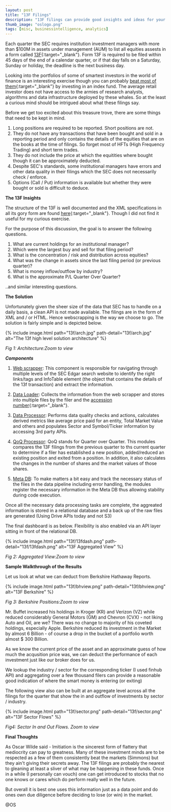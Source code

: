 ```yaml
---
layout: post
title: "13F Filings"
description: "13F filings can provide good insights and ideas for your investment portfolio. But they have their drawbacks - from the data quality of these submissions to what is contained in these filings.I cover the high level solution description of extracting the 13f filings, processing the data, adding value added metrics and performing analysis on it."
thumb_image: "oslogo.png"
tags: [misc, businessintelligence, analytics]
---
```


Each quarter the SEC requires institution investment managers with more than $100M in assets under management (AUM) to list all equities assests in a form called [13F](https://www.investor.gov/introduction-investing/investing-basics/glossary/form-13f-reports-filed-institutional-investment){:target="_blank"}. Form 13F is required to be filed within 45 days of the end of a calendar quarter, or if that day falls on a Saturday, Sunday or holiday, the deadline is the next business day.

Looking into the portfolios of some of smartest investors in the world of finance is an interesting exercise though you can probably [beat most of them](https://www.investopedia.com/articles/investing/030916/buffetts-bet-hedge-funds-year-eight-brka-brkb.asp){:target="_blank"} by investing in an index fund. The average retail investor does not have access to the armies of research analysts, algorithms and data infrastructure deployed by these whales. So at the least a curious mind should be intrigued about what these filings say.

Before we get too excited about this treasure trove, there are some things that need to be kept in mind. 

1. Long positions are required to be reported. Short positions are not.
2. They do not have any transactions that have been bought and sold in a reporting period and only contains the details of the equities that are on the books at the time of filings. So forget most of HFTs (High Frequency Trading) and short term trades.
3. They do not include the price at which the equitities where bought though it can be approximately deducted.
4. Despite SEC's standards, some institutional managers have errors and other data quality in their filings which the SEC does not necessarily check / enforce. 
5. Options (Call / Put) information is available but whether they were bought or sold is difficult to deduce. 

**The 13F Insights**

The structure of the 13F is well documented and the XML specifications in all its gory form are found [here](https://www.sec.gov/info/edgar/specifications/form13fxmltechspec.htm){:target="_blank"}. Though I did not find it useful for my curious exercise. 

For the purpose of this discussion, the goal is to answer the following questions. 

1. What are current holdings for an institutional manager? 
2. Which were the largest buy and sell for that filing period? 
3. What is the concentration / risk and distribution across equities? 
4. What was the change in assets since the last filing period (or previous quarter)?
5. What is money inflow/outflow by industry? 
6. What is the approximate P/L Quarter Over Quarter?

..and similar interesting questions. 

**The Solution**

Unfortunately given the sheer size of the data that SEC has to handle on a daily basis, a clean API is not made available. The filings are in the form of XML and / or HTML. Hence webscrapping is the way we choose to go. The solution is fairly simple and is  depicted below. 

{% include image.html path="13f/arch.jpg" path-detail="13f/arch.jpg" alt="The 13f high level solution architecture" %}

*Fig 1: Architecture:Zoom to view*

***Components***
1. <ins>Web scrapper</ins>: This component is responsible for navigating through multiple levels of the SEC Edgar search website to identify the right links/tags and InfoTable element (the object that contains the details of the 13f transaction) and extract the information.

2. <ins>Data Loader</ins>: Collects the information from the web scrapper and stores into multiple files by the filer and the [accession number](https://www.sec.gov/os/webmaster-faq#accession-number){:target="_blank"}.

3. <ins>Data Processor</ins>: Performs data quality checks and actions, calculates derived metrics like average price paid for an entity, Total Market Value and others and populates Sector and Symbol/Ticker information by accessing 3rd party APIs. 

4. <ins>QoQ Processor</ins>: QoQ stands for Quarter over Quarter. This modules compares the 13F filings from the previous quarter to ths current quarter to determine if a filer has established a new position, added/reduced an existing position and exited from a position. In addition, it also calculates the changes in the number of shares and the market values of those shares. 

5. <ins>Meta DB</ins>: To make matters a bit easy and track the necessary status of the files in the data pipeline including error handling, the modules register the necessary information in the Meta DB thus allowing stability during code execution.

Once all the necessary data processing tasks are complete, the aggreated information is stored in a relational database and a back up of the raw files are generated (Using Drive APIs today and not S3)

The final dashboard is as below. Flexibility is also enabled via an API layer sitting in front of the relational DB.

{% include image.html path="13f/13fdash.png" path-detail="13f/13fdash.png" alt="13F Aggregated View" %}

*Fig 2: Aggregated View:Zoom to view*


**Sample Walkthrough of the Results**

Let us look at what we can deduct from Berkshire Hathaway Reports. 

{% include image.html path="13f/bhview.png" path-detail="13f/bhview.png" alt="13F Berkshire" %}

*Fig 3: Berkshire Positions:Zoom to view*

Mr. Buffet increased his holdings in Kroger (KR) and Verizon (VZ) while reduced considerably General Motors (GM) and Chevron (CVX) - not liking Auto and Oil, are we? There was no change to majority of his coveted holdings, especially Apple. Berkshire reduced its investment in the Market by almost 6 Billion - of course a drop in the bucket of a portfolio worth almost $ 300 Billion.  

As we know the current price of the asset and an approximate guess of how much the acqusition price was, we can deduct the performance of each investment just like our broker does for us. 

We lookup the industry / sector for the corresponding ticker (I used finhub API) and aggregating over a few thousand filers can provide a reasonable good indication of where the smart money is entering (or exiting)

The following view also can be built at an aggregate level across all the filings for the quarter that show the in and outflow of investments by sector / industry. 

{% include image.html path="13f/sector.png" path-detail="13f/sector.png" alt="13F Sector Flows" %}

*Fig4: Sector In and Out Flows. Zoom to view*

**Final Thoughts**

As Oscar Wilde said - Imitiation is the sincerest form of flattery that mediocrity can pay to greatness. Many of these investment minds are to be respected as a few of them consistently beat the markets (Simmons) but they ain't giving their secrets away. The 13F filings are probably the nearest to gleaning at least a sliver of what may be happening in these funds. Once in a while (I personally can vouch) one can get introduced to stocks that no one knows or cares which do perform really well in the future.

But overall it is best one uses this information just as a data point and do ones own due diligence before deciding to lose (or win) in the market.


@OS

